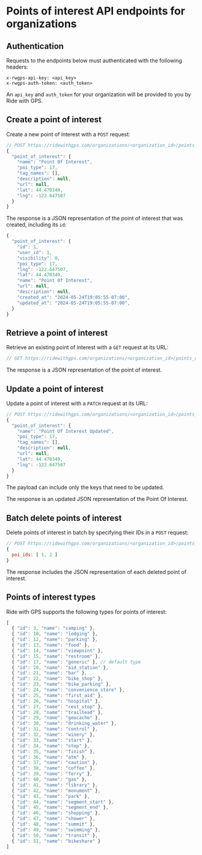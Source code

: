 # Points of interest API endpoints for organizations

## Authentication

Requests to the endpoints below must authenticated with the following headers:

```
x-rwgps-api-key: <api_key>
x-rwgps-auth-token: <auth_token>
```

An `api_key` and `auth_token` for your organization will be provided to you by Ride with GPS.

## Create a point of interest

Create a new point of interest with a `POST` request:

```javascript
// POST https://ridewithgps.com/organizations/<organization_id>/points_of_interest.json
{
  "point_of_interest": {
    "name": "Point Of Interest",
    "poi_type": 17,
    "tag_names": [],
    "description": null,
    "url": null,
    "lat": 44.470349,
    "lng": -122.647507
  }
}
```

The response is a JSON representation of the point of interest that was created, including its `id`:

```javascript
{
  "point_of_interest": {
    "id": 1,
    "user_id": 1,
    "visibility": 0,
    "poi_type": 17,
    "lng": -122.647507,
    "lat": 44.470349,
    "name": "Point Of Interest",
    "url": null,
    "description": null,
    "created_at": "2024-05-24T19:05:55-07:00",
    "updated_at": "2024-05-24T19:05:55-07:00",
  }
}
```

## Retrieve a point of interest

Retrieve an existing point of interest with a `GET` request at its URL:


```javascript
// GET https://ridewithgps.com/organizations/<organization_id>/points_of_interest/<id>.json
```

The response is a JSON representation of the point of interest.

## Update a point of interest

Update a point of interest with a `PATCH` request at its URL:

```javascript
// POST https://ridewithgps.com/organizations/<organization_id>/points_of_interest<id>.json
{
  "point_of_interest": {
    "name": "Point Of Interest Updated",
    "poi_type": 17,
    "tag_names": [],
    "description": null,
    "url": null,
    "lat": 44.470349,
    "lng": -122.647507
  }
}
```

The payload can include only the keys that need to be updated.

The response is an updated JSON representation of the Point Of Interest.

## Batch delete points of interest

Delete points of interest in batch by specifying their IDs in a `POST` request:

```javascript
// POST https://ridewithgps.com/organizations/<organization_id>/points_of_interest/batch_destroy.json
{
  poi_ids: [ 1, 2 ]
}
```

The response includes the JSON representation of each deleted point of interest.

## Points of interest types

Ride with GPS supports the following types for points of interest:

```javascript
[
  { "id": 3, "name": "camping" },
  { "id": 10, "name": "lodging" },
  { "id": 12, "name": "parking" },
  { "id": 13, "name": "food" },
  { "id": 14, "name": "viewpoint" },
  { "id": 15, "name": "restroom" },
  { "id": 17, "name": "generic" }, // default type
  { "id": 20, "name": "aid_station" },
  { "id": 21, "name": "bar" },
  { "id": 22, "name": "bike_shop" },
  { "id": 23, "name": "bike_parking" },
  { "id": 24, "name": "convenience_store" },
  { "id": 25, "name": "first_aid" },
  { "id": 26, "name": "hospital" },
  { "id": 27, "name": "rest_stop" },
  { "id": 28, "name": "trailhead" },
  { "id": 29, "name": "geocache" },
  { "id": 30, "name": "drinking_water" },
  { "id": 31, "name": "control" },
  { "id": 32, "name": "winery" },
  { "id": 33, "name": "start" },
  { "id": 34, "name": "stop" },
  { "id": 35, "name": "finish" },
  { "id": 36, "name": "atm" },
  { "id": 37, "name": "caution" },
  { "id": 38, "name": "coffee" },
  { "id": 39, "name": "ferry" },
  { "id": 40, "name": "gas" },
  { "id": 41, "name": "library" },
  { "id": 42, "name": "monument" },
  { "id": 43, "name": "park" },
  { "id": 44, "name": "segment_start" },
  { "id": 45, "name": "segment_end" },
  { "id": 46, "name": "shopping" },
  { "id": 47, "name": "shower" },
  { "id": 48, "name": "summit" },
  { "id": 49, "name": "swimming" },
  { "id": 50, "name": "transit" },
  { "id": 51, "name": "bikeshare" }
]
```
